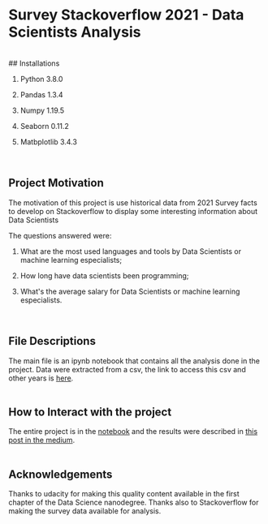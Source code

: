 # Survey Stackoverflow 2021 - Data Scientists Analysis
<br/>
## Installations

1. Python 3.8.0

2. Pandas 1.3.4

3. Numpy 1.19.5

4. Seaborn 0.11.2

5. Matbplotlib 3.4.3   
   
   <br/>

## Project Motivation

The motivation of this project is use historical data from 2021 Survey facts to develop on Stackoverflow to display some interesting information about Data Scientists

The questions answered were:

1. What are the most used languages and tools by Data Scientists or machine learning especialists;

2. How long have data scientists been programming;

3. What's the average salary for Data Scientists or machine learning especialists.   
   
   <br/>

## File Descriptions

The main file is an ipynb notebook that contains all the analysis done in the project. Data were extracted from a csv, the link to access this csv and other years is [here](https://insights.stackoverflow.com/survey).   
<br/>

## How to Interact with the project

The entire project is in the [notebook](https://github.com/tadeucbm/AnalysisStackoverflow/blob/main/notebook.ipynb) and the results were described in [this post in the medium]().   
<br/>

## Acknowledgements

Thanks to udacity for making this quality content available in the first chapter of the Data Science nanodegree. Thanks also to Stackoverflow for making the survey data available for analysis.

